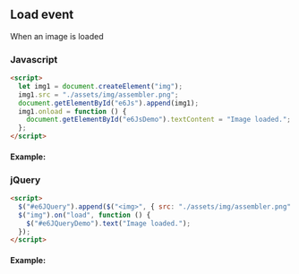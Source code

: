 ## Load event

When an image is loaded

### Javascript

```html
<script>
  let img1 = document.createElement("img");
  img1.src = "./assets/img/assembler.png";
  document.getElementById("e6Js").append(img1);
  img1.onload = function () {
    document.getElementById("e6JsDemo").textContent = "Image loaded.";
  };
</script>
```

#### Example:

<div id="e6Js"></div>

<p id="e6JsDemo"></p>

### jQuery

```html
<script>
  $("#e6JQuery").append($("<img>", { src: "./assets/img/assembler.png" }));
  $("img").on("load", function () {
    $("#e6JQueryDemo").text("Image loaded.");
  });
</script>
```

#### Example:

<div id="e6JQuery"></div>

<p id="e6JQueryDemo"></p>
